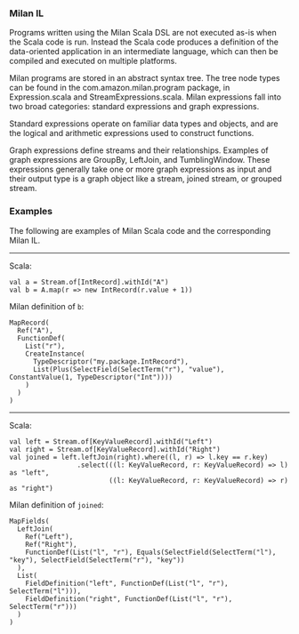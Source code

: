 ### Milan IL ###
Programs written using the Milan Scala DSL are not executed as-is when the Scala code is run.
Instead the Scala code produces a definition of the data-oriented application in an intermediate language, which can then be compiled
and executed on multiple platforms.

Milan programs are stored in an abstract syntax tree. The tree node types can be found in the com.amazon.milan.program package, in Expression.scala and StreamExpressions.scala.
Milan expressions fall into two broad categories: standard expressions and graph expressions.

Standard expressions operate on familiar data types and objects, and are the logical and arithmetic expressions used to construct functions.

Graph expressions define streams and their relationships.
Examples of graph expressions are GroupBy, LeftJoin, and TumblingWindow.
These expressions generally take one or more graph expressions as input and their output type is a graph object like a stream, joined stream, or grouped stream.

### Examples ###
The following are examples of Milan Scala code and the corresponding Milan IL.

---
Scala:
```
val a = Stream.of[IntRecord].withId("A")
val b = A.map(r => new IntRecord(r.value + 1))
```
Milan definition of `b`:
```
MapRecord(
  Ref("A"),
  FunctionDef(
    List("r"),
    CreateInstance(
      TypeDescriptor("my.package.IntRecord"),
      List(Plus(SelectField(SelectTerm("r"), "value"), ConstantValue(1, TypeDescriptor("Int"))))
    )
  )
)
```
---
Scala:
```
val left = Stream.of[KeyValueRecord].withId("Left")
val right = Stream.of[KeyValueRecord].withId("Right")
val joined = left.leftJoin(right).where((l, r) => l.key == r.key)
                 .select(((l: KeyValueRecord, r: KeyValueRecord) => l) as "left",
                         ((l: KeyValueRecord, r: KeyValueRecord) => r) as "right")
```
Milan definition of `joined`:
```
MapFields(
  LeftJoin(
    Ref("Left"),
    Ref("Right"),
    FunctionDef(List("l", "r"), Equals(SelectField(SelectTerm("l"), "key"), SelectField(SelectTerm("r"), "key"))
  ),
  List(
    FieldDefinition("left", FunctionDef(List("l", "r"), SelectTerm("l"))),
    FieldDefinition("right", FunctionDef(List("l", "r"), SelectTerm("r")))
  )
)
```
